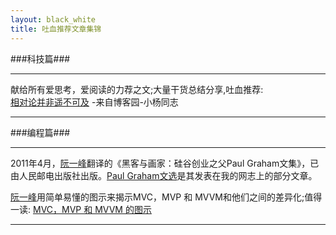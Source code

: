 ```yaml
---
layout: black_white
title: 吐血推荐文章集锦
---
```


###科技篇###

------

献给所有爱思考，爱阅读的力荐之文;大量干货总结分享,吐血推荐:  
[相对论并非遥不可及](http://www.cnblogs.com/yangpf/p/4148488.html) -来自博客园-小杨同志

------

###编程篇###

------
2011年4月，[阮一峰](http://www.ruanyifeng.com/home.html)翻译的《黑客与画家：硅谷创业之父Paul Graham文集》，已由人民邮电出版社出版。[Paul Graham文选](http://www.ruanyifeng.com/docs/pg/)是其发表在我的网志上的部分文章。

[阮一峰](http://www.ruanyifeng.com/home.html)用简单易懂的图示来揭示MVC，MVP 和 MVVM和他们之间的差异化;值得一读:
[MVC，MVP 和 MVVM 的图示](http://www.ruanyifeng.com/blog/2015/02/mvcmvp_mvvm.html)

------